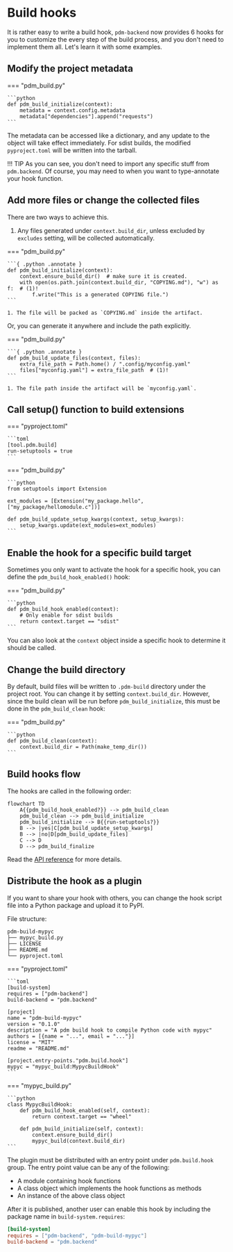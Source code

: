 # Build hooks

It is rather easy to write a build hook, `pdm-backend` now provides 6 hooks for you to customize the every step of the build process, and you don't need to implement them all. Let's learn it with some examples.

## Modify the project metadata

=== "pdm_build.py"

    ```python
    def pdm_build_initialize(context):
        metadata = context.config.metadata
        metadata["dependencies"].append("requests")
    ```

The metadata can be accessed like a dictionary, and any update to the object will take effect immediately.
For sdist builds, the modified `pyproject.toml` will be written into the tarball.

!!! TIP
    As you can see, you don't need to import any specific stuff from `pdm.backend`. Of course, you may need to when you want
    to type-annotate your hook function.

## Add more files or change the collected files

There are two ways to achieve this.

1. Any files generated under `context.build_dir`, unless excluded by `excludes` setting, will be collected automatically.

=== "pdm_build.py"

    ```{ .python .annotate }
    def pdm_build_initialize(context):
        context.ensure_build_dir()  # make sure it is created.
        with open(os.path.join(context.build_dir, "COPYING.md"), "w") as f:  # (1)!
            f.write("This is a generated COPYING file.")
    ```

    1. The file will be packed as `COPYING.md` inside the artifact.

Or, you can generate it anywhere and include the path explicitly.

=== "pdm_build.py"

    ```{ .python .annotate }
    def pdm_build_update_files(context, files):
        extra_file_path = Path.home() / ".config/myconfig.yaml"
        files["myconfig.yaml"] = extra_file_path  # (1)!
    ```

    1. The file path inside the artifact will be `myconfig.yaml`.

## Call setup() function to build extensions

=== "pyproject.toml"

    ```toml
    [tool.pdm.build]
    run-setuptools = true
    ```

=== "pdm_build.py"

    ```python
    from setuptools import Extension

    ext_modules = [Extension("my_package.hello", ["my_package/hellomodule.c"])]

    def pdm_build_update_setup_kwargs(context, setup_kwargs):
        setup_kwargs.update(ext_modules=ext_modules)
    ```

## Enable the hook for a specific build target

Sometimes you only want to activate the hook for a specific hook, you can define the `pdm_build_hook_enabled()` hook:

=== "pdm_build.py"

    ```python
    def pdm_build_hook_enabled(context):
        # Only enable for sdist builds
        return context.target == "sdist"
    ```

You can also look at the `context` object inside a specific hook to determine it should be called.

## Change the build directory

By default, build files will be written to `.pdm-build` directory under the project root. You can change it by setting `context.build_dir`.
However, since the build clean will be run before `pdm_build_initialize`, this must be done in the `pdm_build_clean` hook:

=== "pdm_build.py"

    ```python
    def pdm_build_clean(context):
        context.build_dir = Path(make_temp_dir())
    ```

## Build hooks flow

The hooks are called in the following order:

```mermaid
flowchart TD
    A{{pdm_build_hook_enabled?}} --> pdm_build_clean
    pdm_build_clean --> pdm_build_initialize
    pdm_build_initialize --> B{{run-setuptools?}}
    B --> |yes|C[pdm_build_update_setup_kwargs]
    B --> |no|D[pdm_build_update_files]
    C --> D
    D --> pdm_build_finalize
```

Read the [API reference](./api.md) for more details.

## Distribute the hook as a plugin

If you want to share your hook with others, you can change the hook script file into a Python package and upload it to PyPI.

File structure:

```
pdm-build-mypyc
├── mypyc_build.py
├── LICENSE
├── README.md
└── pyproject.toml
```

=== "pyproject.toml"

    ```toml
    [build-system]
    requires = ["pdm-backend"]
    build-backend = "pdm.backend"

    [project]
    name = "pdm-build-mypyc"
    version = "0.1.0"
    description = "A pdm build hook to compile Python code with mypyc"
    authors = [{name = "...", email = "..."}]
    license = "MIT"
    readme = "README.md"

    [project.entry-points."pdm.build.hook"]
    mypyc = "mypyc_build:MypycBuildHook"
    ```

=== "mypyc_build.py"

    ```python
    class MypycBuildHook:
        def pdm_build_hook_enabled(self, context):
            return context.target == "wheel"

        def pdm_build_initialize(self, context):
            context.ensure_build_dir()
            mypyc_build(context.build_dir)
    ```

The plugin must be distributed with an entry point under `pdm.build.hook` group. The entry point value can be any of the following:

- A module containing hook functions
- A class object which implements the hook functions as methods
- An instance of the above class object

After it is published, another user can enable this hook by including the package name in `build-system.requires`:

```toml
[build-system]
requires = ["pdm-backend", "pdm-build-mypyc"]
build-backend = "pdm.backend"
```
